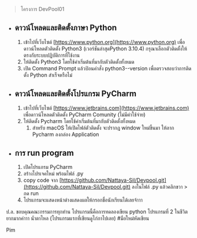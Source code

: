 > โครงการ DevPool01


- ## ดาวน์โหลดและติดตั้งภาษา Python
    1. เข้าไปที่เว็บไซต์ [https://www.python.org](https://www.python.org) 
  เพื่อดาวน์โหลดตัวติดตั้ง Python3 (เวอร์ชันล่าสุดPython 3.10.4) 
  กรุณาเลือกตัวติดตั้งให้ตรงกับระบบปฏิบัติการที่ใช้งาน
    2. ให้ติดตั้ง Python3 โดยใช้ค่าเริ่มต้นที่มากับตัวติดตั้งทั้งหมด 
    3. เปิด Command Prompt แล้วป้อนคำสั่ง python3--version เพื่อตรวจสอบว่าการติดตั้ง Python สำเร็จหรือไม่
- ## ดาวน์โหลดและติดตั้งโปรแกรม PyCharm
  1. เข้าไปที่เว็บไซต์ [https://www.jetbrains.com](https://www.jetbrains.com)
  เพื่อดาวน์โหลดตัวติดตั้ง PyCharm Comunity (ไม่มีค่าใช้จ่าย)
  2. ให้ติดตั้ง Pycharm โดยใช้ค่าเริ่มต้นที่มากับตัวติดตั้งทั้งหมด
     1. สำหรับ macOS ให้เปิดไฟล์ตัวติดตั้ง จะปรากฎ window ใหม่ขึ้นมา  ให้ลาก Pycharm ลงกล่อง Application

- ## การ run program
    1. เปิดโปรแกรม PyCharm
    2. ลร้างโปรเจคใหม่ พร้อมไฟล์ .py
    3. copy code จาก [https://github.com/Nattaya-Sil/Devpool.git](https://github.com/Nattaya-Sil/Devpool.git)
  ลงในไฟล์ .py แล้วคลิกขวา > กด run
    4. โปรแกรมจะแสดงหน้าต่างแสดงผลให้กรอกชื่อนักเรียนได้เลยจ้าาา


ป.ล. ขอบคุณคณะกรรมการทุกท่าน
โปรแกรมนี้คือการทดลองเขียน python โปรแกรมที่ 2 ในชีวิต ยากมากค่าาา น้ำตาไหล (โปรแกรมแรกที่เขียนดูไก่กาไปเลย)
#มือใหม่หัดเขียน

Pim
